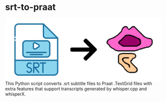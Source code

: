 # srt-to-praat

<img src="https://github.com/yeungpinghei/srt-to-praat/blob/main/logo.png" alt="srt-to-praat" style="display: block; margin: 0 auto;">
This Python script converts .srt subtitle files to Praat .TextGrid files with extra features that support transcripts generated by whisper.cpp and whisperX.
